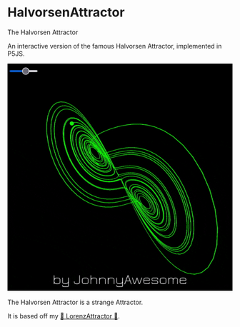 # HalvorsenAttractor
The Halvorsen Attractor

An interactive version of the famous Halvorsen Attractor, implemented in P5JS.

![Lorenz Attractor](https://raw.githubusercontent.com/johnnyawesome/LorenzAttractor/main/LorenzAttractor/DemoImages/LorenzAttractor.gif)

The Halvorsen Attractor is a strange Attractor.

It is based off my [🦋 LorenzAttractor 🦋](https://github.com/johnnyawesome/LorenzAttractor).
